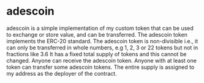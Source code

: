 # adescoin
adescoin is a simple implementation of my custom token that can be used to exchange or store value, and can be transferred.
The adescoin token implements the ERC-20 standard.
The adescoin token is non-divisible i.e., it can only be transferred in whole numbers, e.g 1, 2, 3 or 22 tokens but not in fractions like 3.6
It has a fixed total supply of tokens and this cannot be changed.
Anyone can receive the adescoin token.
Anyone with at least one token can transfer some adescoin tokens.
The entire supply is assigned to my address as the deployer of the contract.
